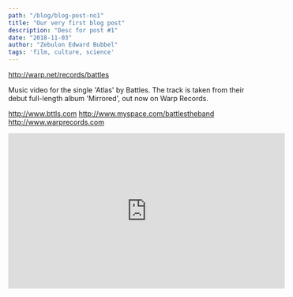 ```yaml
---
path: "/blog/blog-post-no1"
title: "Our very first blog post"
description: "Desc for post #1"
date: "2018-11-03"
author: "Zebulon Edward Bubbel"
tags: 'film, culture, science'
---
```


http://warp.net/records/battles

Music video for the single 'Atlas' by Battles. The track is taken from their debut full-length album 'Mirrored', out now on Warp Records.

http://www.bttls.com
http://www.myspace.com/battlestheband
http://www.warprecords.com

<iframe width="560" height="315" src="https://www.youtube.com/watch?v=IpGp-22t0lU" frameborder="0" allowfullscreen></iframe>
